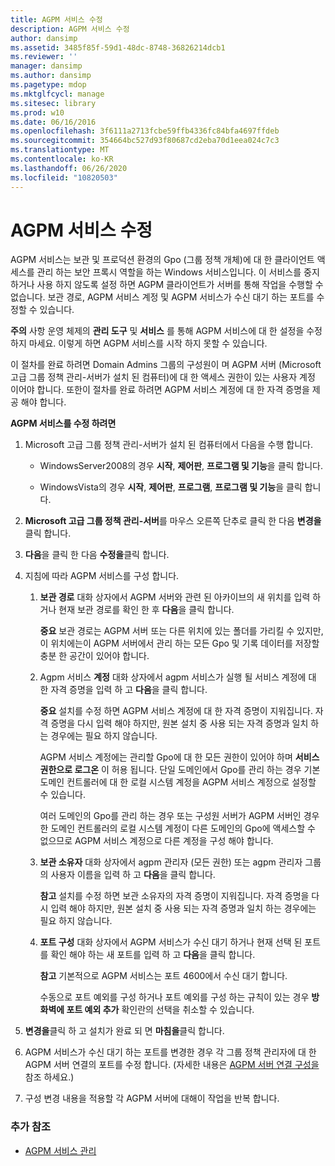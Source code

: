 ```yaml
---
title: AGPM 서비스 수정
description: AGPM 서비스 수정
author: dansimp
ms.assetid: 3485f85f-59d1-48dc-8748-36826214dcb1
ms.reviewer: ''
manager: dansimp
ms.author: dansimp
ms.pagetype: mdop
ms.mktglfcycl: manage
ms.sitesec: library
ms.prod: w10
ms.date: 06/16/2016
ms.openlocfilehash: 3f6111a2713fcbe59ffb4336fc84bfa4697ffdeb
ms.sourcegitcommit: 354664bc527d93f80687cd2eba70d1eea024c7c3
ms.translationtype: MT
ms.contentlocale: ko-KR
ms.lasthandoff: 06/26/2020
ms.locfileid: "10820503"
---
```

# AGPM 서비스 수정


AGPM 서비스는 보관 및 프로덕션 환경의 Gpo (그룹 정책 개체)에 대 한 클라이언트 액세스를 관리 하는 보안 프록시 역할을 하는 Windows 서비스입니다. 이 서비스를 중지 하거나 사용 하지 않도록 설정 하면 AGPM 클라이언트가 서버를 통해 작업을 수행할 수 없습니다. 보관 경로, AGPM 서비스 계정 및 AGPM 서비스가 수신 대기 하는 포트를 수정할 수 있습니다.

**주의**  사항 운영 체제의 **관리 도구** 및 **서비스** 를 통해 AGPM 서비스에 대 한 설정을 수정 하지 마세요. 이렇게 하면 AGPM 서비스를 시작 하지 못할 수 있습니다.

 

이 절차를 완료 하려면 Domain Admins 그룹의 구성원이 며 AGPM 서버 (Microsoft 고급 그룹 정책 관리-서버가 설치 된 컴퓨터)에 대 한 액세스 권한이 있는 사용자 계정 이어야 합니다. 또한이 절차를 완료 하려면 AGPM 서비스 계정에 대 한 자격 증명을 제공 해야 합니다.

**AGPM 서비스를 수정 하려면**

1.  Microsoft 고급 그룹 정책 관리-서버가 설치 된 컴퓨터에서 다음을 수행 합니다.

    -   WindowsServer2008의 경우 **시작**, **제어판**, **프로그램 및 기능**을 클릭 합니다.

    -   WindowsVista의 경우 **시작**, **제어판**, **프로그램**, **프로그램 및 기능**을 클릭 합니다.

2.  **Microsoft 고급 그룹 정책 관리-서버**를 마우스 오른쪽 단추로 클릭 한 다음 **변경을**클릭 합니다.

3.  **다음**을 클릭 한 다음 **수정을**클릭 합니다.

4.  지침에 따라 AGPM 서비스를 구성 합니다.

    1.  **보관 경로** 대화 상자에서 AGPM 서버와 관련 된 아카이브의 새 위치를 입력 하거나 현재 보관 경로를 확인 한 후 **다음**을 클릭 합니다.

        **중요**  보관 경로는 AGPM 서버 또는 다른 위치에 있는 폴더를 가리킬 수 있지만,이 위치에는이 AGPM 서버에서 관리 하는 모든 Gpo 및 기록 데이터를 저장할 충분 한 공간이 있어야 합니다.

         

    2.  Agpm 서비스 **계정** 대화 상자에서 agpm 서비스가 실행 될 서비스 계정에 대 한 자격 증명을 입력 하 고 **다음**을 클릭 합니다.

        **중요**  설치를 수정 하면 AGPM 서비스 계정에 대 한 자격 증명이 지워집니다. 자격 증명을 다시 입력 해야 하지만, 원본 설치 중 사용 되는 자격 증명과 일치 하는 경우에는 필요 하지 않습니다.

        AGPM 서비스 계정에는 관리할 Gpo에 대 한 모든 권한이 있어야 하며 **서비스 권한으로 로그온** 이 허용 됩니다. 단일 도메인에서 Gpo를 관리 하는 경우 기본 도메인 컨트롤러에 대 한 로컬 시스템 계정을 AGPM 서비스 계정으로 설정할 수 있습니다.

        여러 도메인의 Gpo를 관리 하는 경우 또는 구성원 서버가 AGPM 서버인 경우 한 도메인 컨트롤러의 로컬 시스템 계정이 다른 도메인의 Gpo에 액세스할 수 없으므로 AGPM 서비스 계정으로 다른 계정을 구성 해야 합니다.

         

    3.  **보관 소유자** 대화 상자에서 agpm 관리자 (모든 권한) 또는 agpm 관리자 그룹의 사용자 이름을 입력 하 고 **다음**을 클릭 합니다.

        **참고**  설치를 수정 하면 보관 소유자의 자격 증명이 지워집니다. 자격 증명을 다시 입력 해야 하지만, 원본 설치 중 사용 되는 자격 증명과 일치 하는 경우에는 필요 하지 않습니다.

         

    4.  **포트 구성** 대화 상자에서 AGPM 서비스가 수신 대기 하거나 현재 선택 된 포트를 확인 해야 하는 새 포트를 입력 하 고 **다음**을 클릭 합니다.

        **참고**  기본적으로 AGPM 서비스는 포트 4600에서 수신 대기 합니다.

        수동으로 포트 예외를 구성 하거나 포트 예외를 구성 하는 규칙이 있는 경우 **방화벽에 포트 예외 추가** 확인란의 선택을 취소할 수 있습니다.

         

5.  **변경을**클릭 하 고 설치가 완료 되 면 **마침을**클릭 합니다.

6.  AGPM 서비스가 수신 대기 하는 포트를 변경한 경우 각 그룹 정책 관리자에 대 한 AGPM 서버 연결의 포트를 수정 합니다. (자세한 내용은 [AGPM 서버 연결 구성을](configure-agpm-server-connections-agpm30ops.md)참조 하세요.)

7.  구성 변경 내용을 적용할 각 AGPM 서버에 대해이 작업을 반복 합니다.

### 추가 참조

-   [AGPM 서비스 관리](managing-the-agpm-service-agpm30ops.md)

 

 






